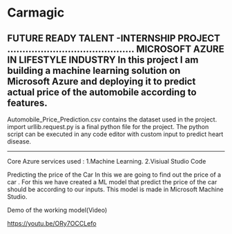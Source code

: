 # Carmagic
FUTURE READY TALENT -INTERNSHIP PROJECT
..........................................
MICROSOFT AZURE IN LIFESTYLE INDUSTRY
In this project I am building a machine learning solution on Microsoft Azure and deploying it to predict actual price of the automobile according to features.
-----------------------------------------------------------------------------------------------
Automobile_Price_Prediction.csv contains the dataset used in the project.
import urllib.request.py is a final python file for the project.
The python script can be executed in any code editor with custom input to predict heart disease.

-------------------------------------------------------------------------------------------------
Core Azure services used :
1.Machine Learning.
2.Visiual Studio Code


Predicting the price of the Car 
In this we are going to find out the price of a car .
For this we have created a ML model that predict the price of the car should be according to our inputs.
This model is made in Microsoft Machine Studio.






Demo of the working model(Video)



https://youtu.be/ORy7OCCLefo




